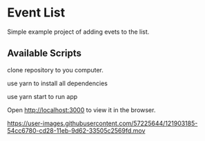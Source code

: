 # Event List

Simple example project of adding evets to the list. 

## Available Scripts

clone repository to you computer.

use yarn to install all dependencies

use yarn start to run app

Open [http://localhost:3000](http://localhost:3000) to view it in the browser.




https://user-images.githubusercontent.com/57225644/121903185-54cc6780-cd28-11eb-9d62-33505c2569fd.mov


